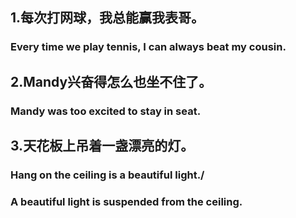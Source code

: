 ## 1.每次打网球，我总能赢我表哥。

### Every time we play tennis, I can always beat my cousin.

## 2.Mandy兴奋得怎么也坐不住了。

### Mandy was too excited to stay in seat.

## 3.天花板上吊着一盏漂亮的灯。

### Hang on the ceiling is a beautiful light./

### A beautiful light is suspended from the ceiling.